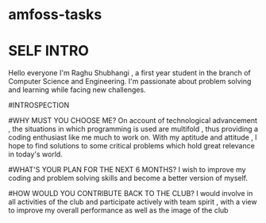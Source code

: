 # amfoss-tasks



# SELF INTRO
Hello everyone
I'm Raghu Shubhangi , a first year student in the branch of Computer Science and Engineering. I'm passionate about problem solving and learning while facing new challenges.




#INTROSPECTION



#WHY MUST YOU CHOOSE ME?
On account of technological advancement , the situations in which programming is used are multifold , thus providing a coding enthusiast like me much to work on. With my aptitude and attitude , I hope to find solutions to some critical problems which hold great relevance in today's world.



#WHAT'S YOUR PLAN FOR THE NEXT 6 MONTHS?
I wish to improve my coding and problem solving skills and become a better version of myself.



#HOW WOULD YOU CONTRIBUTE BACK TO THE CLUB?
I would involve in all activities of the club and participate actively with team spirit , with a view to improve my overall performance as well as the image of the club

